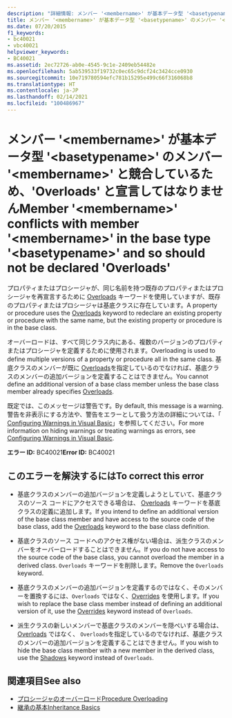 ```yaml
---
description: "詳細情報: メンバー '<membername>' が基本データ型 '<basetypename>' のメンバー '<membername>' と競合しているため、'Overloads' と宣言してはなりません"
title: メンバー '<membername>' が基本データ型 '<basetypename>' のメンバー '<membername>' と競合しているため、'Overloads' と宣言してはなりません
ms.date: 07/20/2015
f1_keywords:
- bc40021
- vbc40021
helpviewer_keywords:
- BC40021
ms.assetid: 2ec72726-ab0e-4545-9c1e-2409eb54482e
ms.openlocfilehash: 5ab539533f19732c0ec65c9dcf24c3424cce0930
ms.sourcegitcommit: 10e719780594efc781b15295e499c66f316068b8
ms.translationtype: HT
ms.contentlocale: ja-JP
ms.lasthandoff: 02/14/2021
ms.locfileid: "100486967"
---
```

# <a name="member-membername-conflicts-with-member-membername-in-the-base-type-basetypename-and-so-should-not-be-declared-overloads"></a><span data-ttu-id="e66cb-103">メンバー '\<membername>' が基本データ型 '\<basetypename>' のメンバー '\<membername>' と競合しているため、'Overloads' と宣言してはなりません</span><span class="sxs-lookup"><span data-stu-id="e66cb-103">Member '\<membername>' conflicts with member '\<membername>' in the base type '\<basetypename>' and so should not be declared 'Overloads'</span></span>

<span data-ttu-id="e66cb-104">プロパティまたはプロシージャが、同じ名前を持つ既存のプロパティまたはプロシージャを再宣言するために [Overloads](../language-reference/modifiers/overloads.md) キーワードを使用していますが、既存のプロパティまたはプロシージャは基底クラスに存在しています。</span><span class="sxs-lookup"><span data-stu-id="e66cb-104">A property or procedure uses the [Overloads](../language-reference/modifiers/overloads.md) keyword to redeclare an existing property or procedure with the same name, but the existing property or procedure is in the base class.</span></span>  
  
 <span data-ttu-id="e66cb-105">オーバーロードは、すべて同じクラス内にある、複数のバージョンのプロパティまたはプロシージャを定義するために使用されます。</span><span class="sxs-lookup"><span data-stu-id="e66cb-105">Overloading is used to define multiple versions of a property or procedure all in the same class.</span></span> <span data-ttu-id="e66cb-106">基底クラスのメンバーが既に [Overloads](../language-reference/modifiers/overloads.md)を指定しているのでなければ、基底クラスのメンバーの追加バージョンを定義することはできません。</span><span class="sxs-lookup"><span data-stu-id="e66cb-106">You cannot define an additional version of a base class member unless the base class member already specifies [Overloads](../language-reference/modifiers/overloads.md).</span></span>  
  
 <span data-ttu-id="e66cb-107">既定では、このメッセージは警告です。</span><span class="sxs-lookup"><span data-stu-id="e66cb-107">By default, this message is a warning.</span></span> <span data-ttu-id="e66cb-108">警告を非表示にする方法や、警告をエラーとして扱う方法の詳細については、「 [Configuring Warnings in Visual Basic](/visualstudio/ide/configuring-warnings-in-visual-basic)」を参照してください。</span><span class="sxs-lookup"><span data-stu-id="e66cb-108">For more information on hiding warnings or treating warnings as errors, see [Configuring Warnings in Visual Basic](/visualstudio/ide/configuring-warnings-in-visual-basic).</span></span>  
  
 <span data-ttu-id="e66cb-109">**エラー ID:** BC40021</span><span class="sxs-lookup"><span data-stu-id="e66cb-109">**Error ID:** BC40021</span></span>  
  
## <a name="to-correct-this-error"></a><span data-ttu-id="e66cb-110">このエラーを解決するには</span><span class="sxs-lookup"><span data-stu-id="e66cb-110">To correct this error</span></span>  
  
- <span data-ttu-id="e66cb-111">基底クラスのメンバーの追加バージョンを定義しようとしていて、基底クラスのソース コードにアクセスできる場合は、 [Overloads](../language-reference/modifiers/overloads.md) キーワードを基底クラスの定義に追加します。</span><span class="sxs-lookup"><span data-stu-id="e66cb-111">If you intend to define an additional version of the base class member and have access to the source code of the base class, add the [Overloads](../language-reference/modifiers/overloads.md) keyword to the base class definition.</span></span>  
  
- <span data-ttu-id="e66cb-112">基底クラスのソース コードへのアクセス権がない場合は、派生クラスのメンバーをオーバーロードすることはできません。</span><span class="sxs-lookup"><span data-stu-id="e66cb-112">If you do not have access to the source code of the base class, you cannot overload the member in a derived class.</span></span> <span data-ttu-id="e66cb-113">`Overloads` キーワードを削除します。</span><span class="sxs-lookup"><span data-stu-id="e66cb-113">Remove the `Overloads` keyword.</span></span>  
  
- <span data-ttu-id="e66cb-114">基底クラスのメンバーの追加バージョンを定義するのではなく、そのメンバーを置換するには、`Overloads` ではなく、[Overrides](../language-reference/modifiers/overrides.md) を使用します。</span><span class="sxs-lookup"><span data-stu-id="e66cb-114">If you wish to replace the base class member instead of defining an additional version of it, use the [Overrides](../language-reference/modifiers/overrides.md) keyword instead of `Overloads`.</span></span>  
  
- <span data-ttu-id="e66cb-115">派生クラスの新しいメンバーで基底クラスのメンバーを隠ぺいする場合は、 [Overloads](../language-reference/modifiers/shadows.md) ではなく、 `Overloads`を指定しているのでなければ、基底クラスのメンバーの追加バージョンを定義することはできません。</span><span class="sxs-lookup"><span data-stu-id="e66cb-115">If you wish to hide the base class member with a new member in the derived class, use the [Shadows](../language-reference/modifiers/shadows.md) keyword instead of `Overloads`.</span></span>  
  
## <a name="see-also"></a><span data-ttu-id="e66cb-116">関連項目</span><span class="sxs-lookup"><span data-stu-id="e66cb-116">See also</span></span>

- [<span data-ttu-id="e66cb-117">プロシージャのオーバーロード</span><span class="sxs-lookup"><span data-stu-id="e66cb-117">Procedure Overloading</span></span>](../programming-guide/language-features/procedures/procedure-overloading.md)
- [<span data-ttu-id="e66cb-118">継承の基本</span><span class="sxs-lookup"><span data-stu-id="e66cb-118">Inheritance Basics</span></span>](../programming-guide/language-features/objects-and-classes/inheritance-basics.md)
